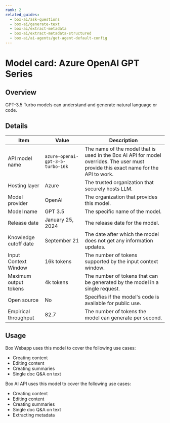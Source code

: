 ```yaml
---
rank: 2
related_guides:
  - box-ai/ask-questions
  - box-ai/generate-text
  - box-ai/extract-metadata
  - box-ai/extract-metadata-structured
  - box-ai/ai-agents/get-agent-default-config
---
```

# Model card: Azure OpenAI GPT Series

## Overview

GPT-3.5 Turbo models can understand and generate natural language or code.

## Details

| Item  | Value | Description |
|-----------|----------|----------|
|API model name|`azure-openai-gpt-3-5-turbo-16k`| The name of the model that is used in the Box AI API for model overrides. The user must provide this exact name for the API to work. |
|Hosting layer| Azure | The trusted organization that securely hosts LLM. |
|Model provider|OpenAI| The organization that provides this model. |
|Model name|GPT 3.5| The specific name of the model. | 
|Release date|January 25, 2024 | The release date for the model.|
|Knowledge cutoff date| September 21| The date after which the model does not get any information updates. |
|Input Context Window |16k tokens| The number of tokens supported by the input context window.| 
|Maximum output tokens |4k tokens |The number of tokens that can be generated by the model in a single request.| 
|Open source | No | Specifies if the model's code is available for public use.
|Empirical throughput| 82.7 | The number of tokens the model can generate per second.|

## Usage

Box Webapp uses this model to cover the following use cases:

* Creating content
* Editing content
* Creating summaries
* Single doc Q&A on text

Box AI API uses this model to cover the following use cases:

* Creating content
* Editing content
* Creating summaries
* Single doc Q&A on text
* Extracting metadata
